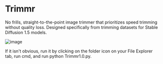 # Trimmr
No frills, straight-to-the-point image trimmer that prioritizes speed trimming without quality loss. Designed specifically from trimming datasets for Stable Diffusion 1.5 models.

![image](https://github.com/user-attachments/assets/133862d9-1c2a-45bc-81f1-562eaae39bfe)

If it isn't obvious, run it by clicking on the folder icon on your File Explorer tab, run cmd, and run python Trimmr1.0.py.
